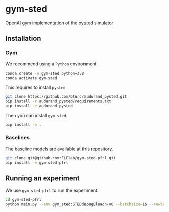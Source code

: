 # gym-sted

OpenAI gym implementation of the pysted simulator

## Installation

### Gym

We recommend using a `Python` environment.
```bash
conda create -n gym-sted python=3.8
conda activate gym-sted
```

This requires to install `pysted`
```bash
git clone https://github.com/bturc/audurand_pysted.git
pip install -r audurand_pysted/requirements.txt
pip install -e audurand_pysted
```

Then you can install `gym-sted`.
```bash
pip install -e .
```

### Baselines

The baseline models are available at this [repository](https://github.com/FLClab/gym-sted-pfrl).
```bash
git clone git@github.com:FLClab/gym-sted-pfrl.git
pip install -e gym-sted-pfrl
```

## Running an experiment

We use `gym-sted-pfrl` to run the experiment.
```bash
cd gym-sted-pfrl
python main.py --env gym_sted:STEDdebugBleach-v0 --batchsize=16 --reward-scale-factor=1.0 --eval-interval=100 --eval-n-runs=5
```
